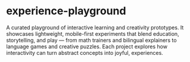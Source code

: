 # experience-playground
A curated playground of interactive learning and creativity prototypes. It showcases lightweight, mobile-first experiments that blend education, storytelling, and play — from math trainers and bilingual explainers to language games and creative puzzles. Each project explores how interactivity can turn abstract concepts into joyful, experiences.
